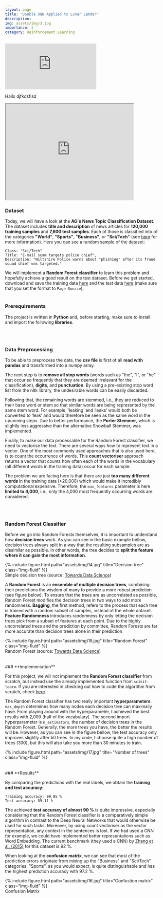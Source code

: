```yaml
---
layout: page
title: 'Double DQN Applied to Lunar Lander'
description: 
img: assets/img/3.jpg
importance: 2
category: Reinforcement Learning
---
```



<iframe src="https://www.youtube.com/embed/0HuI1QLOCJM?rel=0&amp;controls=0&amp;showinfo=0&amp;autoplay=1" frameborder="0" allow="autoplay; encrypted-media"></iframe>

Hallo djfkdsflsd

<iframe width="420" height="315"
src="https://www.youtube.com/embed/0HuI1QLOCJM?autoplay=1&mute=1">
</iframe>

### **Dataset**

Today, we will have a look at the **AG's News Topic Classification Dataset**. The dataset includes **title and description** of news articles for **120,000 training samples** and **7,600 test samples**. Each of those is classified into of the categories **"World"**, **"Sports"**, **"Business"**, or **"Sci/Tech"** (see [here](https://github.com/mhjabreel/CharCnn_Keras/tree/master/data/ag_news_csv) for more information). Here you can see a random sample of the dataset:

```
Class: "Sci/Tech"
Title: "E-mail scam targets police chief",
Description: "Wiltshire Police warns about "phishing" after its fraud squad chief was targeted."
```

We will implement a **Random Forest classifier** to learn this problem and hopefully achieve a good result on the test dataset. Before we get started, download and save the training data [here](https://patrick-richter.github.io/assets/csv/train.csv) and the test data [here](https://patrick-richter.github.io/assets/csv/test.csv) (make sure that you set the format to `Page Source`).
<br/><br/>
### **Prerequirements**

The project is written in **Python** and, before starting, make sure to install and import the following **libraries**.

<script src="https://gist.github.com/patrick-richter/99ac21582db0a17a0c517b972aad5b85.js"></script>
<br/><br/>
### **Data Preprocessing**

To be able to preprocess the data, the **csv file** is first of all **read with pandas** and transformed into a numpy array.

<script src="https://gist.github.com/patrick-richter/3d7f631daf32e7bde0de6cdfbc535995.js"></script>

The next step is to **remove all stop words** (words such as "the", "I", or "he" that occur so frequently that they are deemed irrelevant for the classification), **digits**, and **punctuation**. By using a pre-existing stop word list from the nltk library, the undesirable words can be easily discarded.

<script src="https://gist.github.com/patrick-richter/d8c164e531a5a04e6a44ea6e03289b95.js"></script>

Following that, the remaining words are stemmed, i.e., they are reduced to their base word or stem so that similar words are being represented by the same stem word. For example, ‘leaking’ and ‘leaks’ would both be converted to ‘leak’ and would therefore be seen as the same word in the upcoming steps. Due to better performance, the **Porter Stemmer**, which is slightly less aggressive than the alternative Snowball Stemmer, was implemented.

<script src="https://gist.github.com/patrick-richter/5f01be94de49aff396ae156e9e84e387.js"></script>

Finally, to make our data processable for the Random Forest classifier, we need to vectorise the text. There are several ways how to represent text in a vector. One of the most commonly used approaches that is also used here, is to count the occurrence of words. This **count vectoriser** approach returns a vector that counts how often each of the words in the vocabulary (all different words in the training data) occur for each sample.

The problem we are facing here is that there are just **too many different words** in the training data (>20,000) which would make it incredibly computational expensive. Therefore, the `max_features` parameter is here **limited to 4,000**, i.e., only the 4,000 most frequently occurring words are considered.

<script src="https://gist.github.com/patrick-richter/cfecf2c99c43520dff84d45b794b2982.js"></script>
<br/><br/>
### **Random Forest Classifier**

Before we go into Random Forests themselves, it is important to understand how **decision trees** work. As you can see in the basic example bellow, decision trees always split in a way that the resulting subsamples are as dissimilar as possible. In other words, the tree decides to **split the feature where it can gain the most information**.

<div class="row">
    <div class="col-sm mt-3 mt-md-0">
        {% include figure.html path="assets/img/14.jpg" title="Decision tree" class="img-fluid" %}
    </div>
</div>
<div class="caption">
    Simple decision tree (source: <a href="https://towardsdatascience.com/understanding-random-forest-58381e0602d2">Towards Data Science</a>)
</div>

A **Random Forest** is an **ensemble of multiple decision trees**, combining their predictions the wisdom of many to provide a more robust prediction (see figure below). To ensure that the trees are as uncorrelated as possible, Random Forest modifies the decision trees in two ways to add more randomness. **Bagging**, the first method, refers to the process that each tree is trained with a random subset of samples, instead of the whole dataset. **Feature Randomness** introduces randomness by only letting the decision trees pick from a subset of features at each point. Due to the highly uncorrelated trees and the prediction by committee, Random Forests are far more accurate than decision trees alone in their prediction.

<div class="row">
    <div class="col-sm mt-3 mt-md-0">
        {% include figure.html path="assets/img/15.jpg" title="Random Forest" class="img-fluid" %}
    </div>
</div>
<div class="caption">
    Random Forest (source: <a href="https://towardsdatascience.com/understanding-random-forest-58381e0602d2">Towards Data Science</a>)
</div>
<br/><br/>
### **Implementation**

For this project, we will not implement the **Random Forest classifier** from scratch, but instead use the already implemented function from `scikit-learn`. If you are interested in checking out how to code the algorithm from scratch, check [here](https://tonyalgo.com/machinelearning/randomforest).

The Random Forest classifier has two really important **hyperparameters**. `max_depth` determines how many nodes each decision tree can maximally have. From playing around with the hyperparameter, I achieved the best results with 2,000 (half of the vocabulary). The second import hyperparameter is `n_estimators`, the number of decision trees in the Random Forest. Generally, the more trees you have, the better the results will be. However, as you can see in the figure bellow, the test accuracy only improves slightly after 50 trees. In my code, I choose quite a high number of trees (300), but this will also take you more than 30 minutes to train.

<script src="https://gist.github.com/patrick-richter/cb7e3035227c9d02e9fc35e2afd8214f.js"></script>

<div class="row">
    <div class="col-sm mt-3 mt-md-0">
        {% include figure.html path="assets/img/17.jpg" title="Number of trees" class="img-fluid" %}
    </div>
</div>
<br/><br/>
### **Results**

By comparing the predictions with the real labels, we obtain the **training and test accuracy**:

<script src="https://gist.github.com/patrick-richter/981eaa67dfdba061b41c637ead27ebab.js"></script>

```
Training accuracy: 99.95 %
Test accuracy: 89.11 %
```

The achieved **test accuracy of almost 90 %** is quite impressive, especially considering that the Random Forest classifier is a comparatively simple algorithm in contrast to the Deep Neural Networks that would otherwise be used for such tasks. Moreover, by using count vectoriser as the vector representation, any context in the sentences is lost. If we had used a CNN for example, we could have implemented better representations such as Word Embedding. The current benchmark (they used a CNN) by [Zhang et al. (2015)](https://papers.nips.cc/paper/2015/file/250cf8b51c773f3f8dc8b4be867a9a02-Paper.pdf) for this dataset is 92 %.

When looking at the **confusion matrix**, we can see that most of the prediction errors originate from mixing up the "Business" and "Sci/Tech" categories. "Sports", as you would expect, is quite distinguishable and has the highest prediction accuracy with 97.2 %.

<script src="https://gist.github.com/patrick-richter/8615eb731b829098957ed27f49a7641b.js"></script>

<div class="row">
    <div class="col-sm mt-3 mt-md-0">
        {% include figure.html path="assets/img/16.jpg" title="Confustion matrix" class="img-fluid" %}
    </div>
</div>
<div class="caption">
    Confusion Matrix
</div>
